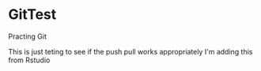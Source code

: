# GitTest
Practing Git



This is just teting to see if the push pull works appropriately
I'm adding this from Rstudio